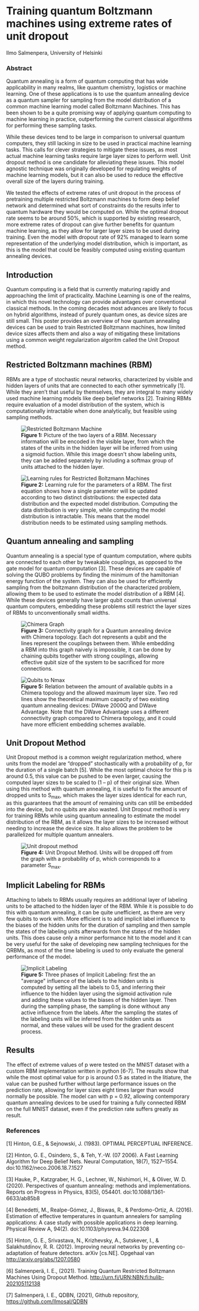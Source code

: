 # Training quantum Boltzmann machines using extreme rates of unit dropout 

Ilmo Salmenpera,
University of Helsinki

### Abstract

Quantum annealing is a form of quantum computing that has wide applicability in many realms, like quantum chemistry, logistics or machine learning. One of these applications is to use the quantum annealing device as a quantum sampler for sampling from the model distribution of a common machine learning model called Boltzmann Machines. This has been shown to be a quite promising way of applying quantum computing to machine learning in practice, outperforming the current classical algorithms for performing these sampling tasks.

While these devices tend to be large in comparison to universal quantum computers, they still lacking in size to be used in practical machine learning tasks. This calls for clever strategies to mitigate these issues, as most actual machine learning tasks require large layer sizes to perform well. Unit dropout method is one candidate for alleviating these issues. This model agnostic technique was originally developed for regulating weights of machine learning models, but it can also be used to reduce the effective overall size of the layers during training.

We tested the effects of extreme rates of unit dropout in the process of pretraining multiple restricted Boltzmann machines to form deep belief network and determined what sort of constraints do the results infer to quantum hardware they would be computed on. While the optimal dropout rate seems to be around 50%, which is supported by existing research, more extreme rates of dropout can give further benefits for quantum machine learning, as they allow for larger layer sizes to be used during training. Even the model with dropout rate of 92% managed to learn some representation of the underlying model distribution, which is important, as this is the model that could be feasibly computed using existing quantum annealing devices. 

## Introduction

Quantum computing is a field that is currently maturing rapidly and approaching the limit of practicality. Machine Learning is one of the realms, in which this novel technology can provide advantages over conventional classical methods. In the coming decades most advances are likely to focus on hybrid algorithms, instead of purely quantum ones, as device sizes are still small. This poster provides an overview of how quantum annealing devices can be used to train Restricted Boltzmann machines, how limited device sizes affects them and also a way of mitigating these limitations using a common weight regularization algoritm called the Unit Dropout method. 

## Restricted Boltzmann machines (RBM)

RBMs are a type of stochastic neural networks, characterized by visible and hidden layers of units that are connected to each other symmetrically [1]. While they aren’t that useful by themselves, they are integral to many widely used machine learning models like deep belief networks [2]. Training RBMs require evaluation of a model distribution of the system, which is computationally intractable when done analytically, but feasible using sampling methods.

<figure>
  <img src="https://github.com/Ilmosal/FCAIDays2021Poster/blob/main/pictures/bm.png" alt="Restricted Boltzmann Machine"/>
  <figcaption><b>Figure 1:</b> Picture of the two layers of a RBM. Necessary information will be encoded in the visible layer, from which the states of the units in the hidden layer will be inferred from using a sigmoid fuction. While this image doesn't show labeling units, they can be added separately by including a softmax group of units attached to the hidden layer.</figcaption>
</figure>

<figure>
  <img src="https://github.com/Ilmosal/FCAIDays2021Poster/blob/main/pictures/rbm_kaavat.png" alt="Learning rules for Restricted Boltzmann Machines"/>
  <figcaption><b>Figure 2:</b> Learning rule for the parameters of a RBM. The first equation shows how a single parameter will be updated according to two distinct distributions: the expected data distribution and the expected model distribution. Computing the data distribution is very simple, while computing the model distribution is intractable. This means that the model distribution needs to be estimated using sampling methods.</figcaption>
</figure>

## Quantum annealing and sampling

Quantum annealing is a special type of quantum computation, where qubits are connected to each other by tweakable couplings, as opposed to the gate model for quantum computation [3]. These devices are capable of solving the QUBO problems by finding the minimum of the hamiltonian energy function of the system. They can also be used for efficiently sampling from the boltzmann distribution of the characterized problem, allowing them to be used to estimate the model distribution of a RBM [4]. While these devices generally have larger qubit counts than universal quantum computers, embedding these problems still restrict the layer sizes of RBMs to unconventionally small widths.

<figure>
  <img src="https://github.com/Ilmosal/FCAIDays2021Poster/blob/main/pictures/chimera.png" alt="Chimera Graph"/>
  <figcaption><b>Figure 3:</b> Connectivity graph for a Quantum annealing device with Chimera topology. Each dot represents a qubit and the lines represent the couplings between them. While embedding a RBM into this graph naively is impossible, it can be done by chaining qubits together with strong couplings, allowing effective qubit size of the system to be sacrificed for more connections.</figcaption>
</figure>

<figure>
  <img src="https://github.com/Ilmosal/FCAIDays2021Poster/blob/main/pictures/qubits_to_nmax.png" alt="Qubits to Nmax"/>
  <figcaption><b>Figure 5:</b> Relation between the amount of available qubits in a Chimera topology and the allowed maximum layer size. Two red lines show the theoretical maximum capacity of two existing quantum annealing devices: DWave 2000Q and DWave Advantage. Note that the DWave Advantage uses a different connectivity graph compared to Chimera topology, and it could have more efficient embedding schemes available.</figcaption>
</figure>

## Unit Dropout Method

Unit Dropout method is a common weight regularization method, where units from the model are “dropped” stochastically with a probability of p, for the duration of a single batch [5]. While the most optimal choice for this p is around 0.5, this value can be pushed to be even larger, causing the computed layer sizes to be scaled to (1 – p) of their original size. When using this method with quantum annealing, it is useful to fix the amount of dropped units to S<sub>max</sub>, which makes the layer sizes identical for each run, as this guarantees that the amount of remaining units can still be embedded into the device, but no qubits are also wasted. Unit Dropout method is very for training RBMs while using quantum annealing to estimate the model distribution of the RBM, as it allows the layer sizes to be increased without needing to increase the device size. It also allows the problem to be parallelized for multiple quantum annealers.

<figure>
  <img src="https://github.com/Ilmosal/FCAIDays2021Poster/blob/main/pictures/dropout.png" alt="Unit dropout method"/>
  <figcaption><b>Figure 4:</b> Unit Dropout Method. Units will be dropped off from the graph with a probability of p, which corresponds to a parameter S<sub>max</sub>.</figcaption>
</figure>

## Implicit Labeling for RBMs

Attaching to labels to RBMs usually requires an additional layer of labeling units to be attached to the hidden layer of the RBM. While it is possible to do this with quantum annealing, it can be quite unefficient, as there are very few qubits to work with. More efficient is to add implicit label influence to the biases of the hidden units for the duration of sampling and then sample the states of the labeling units afterwards from the states of the hidden units. This does cause only a minor performance hit to the model and it can be very useful for the sake of developing new sampling techniques for the QRBMs, as most of the time labeling is used to only evaluate the general performance of the model.

<figure>
  <img src="https://github.com/Ilmosal/FCAIDays2021Poster/blob/main/pictures/implicit_labeling.png" alt="Implicit Labeling"/>
  <figcaption><b>Figure 5:</b> Three phases of Implicit Labeling: first the an "average" influence of the labels to the hidden units is computed by setting all the labels to 0.5, and inferring their influence to the hidden layer using the sigmoid activation rule and adding these values to the biases of the hidden layer. Then during the sampling phase, the sampling is done without any active influence from the labels. After the sampling the states of the labeling units will be inferred from the hidden units as normal, and these values will be used for the gradient descent process.</figcaption>
</figure>

## Results

The effect of extreme values of p were tested on the MNIST dataset with a custom RBM implementation written in python [6-7]. The results show that while the most optimal value for p is around 0.5 as stated in the litiature, the value can be pushed further without large performance issues on the prediction rate, allowing for layer sizes eight times larger than would normally be possible. The model can with p = 0.92, allowing contemporary quantum annealing devices to be used for training a fully connected RBM on the full MNIST dataset, even if the prediction rate suffers greatly as result.

### References

[1] Hinton, G.E., & Sejnowski, J. (1983). OPTIMAL PERCEPTUAL INFERENCE.

[2] Hinton, G. E., Osindero, S., & Teh, Y.-W. (07 2006). A Fast Learning Algorithm for Deep Belief Nets. Neural Computation, 18(7), 1527–1554. doi:10.1162/neco.2006.18.7.1527

[3] Hauke, P., Katzgraber, H. G., Lechner, W., Nishimori, H., & Oliver, W. D. (2020). Perspectives of quantum annealing: methods and implementations. Reports on Progress in Physics, 83(5), 054401. doi:10.1088/1361-6633/ab85b8

[4] Benedetti, M., Realpe-Gómez, J., Biswas, R., & Perdomo-Ortiz, A. (2016). Estimation of effective temperatures in quantum annealers for sampling applications: A case study with possible applications in deep learning. Physical Review A, 94(2). doi:10.1103/physreva.94.022308

[5] Hinton, G. E., Srivastava, N., Krizhevsky, A., Sutskever, I., & Salakhutdinov, R. R. (2012). Improving neural networks by preventing co-adaptation of feature detectors. arXiv [cs.NE]. Opgehaal van http://arxiv.org/abs/1207.0580

[6] Salmenperä, I. E., (2021). Training Quantum Restricted Boltzmann Machines Using Dropout Method. http://urn.fi/URN:NBN:fi:hulib-202105112138

[7] Salmenperä, I. E., QDBN, (2021), Github repository, https://github.com/Ilmosal/QDBN

